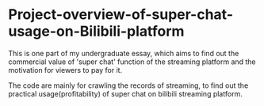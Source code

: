 # Project-overview-of-super-chat-usage-on-Bilibili-platform

This is one part of my undergraduate essay, which aims to find out the commercial value of 'super chat' function of the streaming platform and the motivation for viewers to pay for it.

The code are mainly for crawling the records of streaming, to find out the practical usage(profitability) of super chat on bilibili streaming platform.
